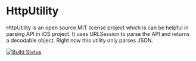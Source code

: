 # HttpUtility
HttpUtility is an open source MIT license project which is can be helpful in parsing API in iOS project. It uses URLSession to parse the API and returns a decodable object. Right now this utility only parses JSON.

[![Build Status](https://travis-ci.com/codecat15/HttpUtility.svg?branch=master)](https://travis-ci.com/codecat15/HttpUtility)
